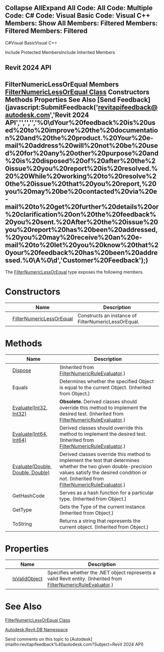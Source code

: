 ﻿

Collapse AllExpand All Code: All Code: Multiple Code: C# Code: Visual Basic Code: Visual C++  Members: Show All Members: Filtered Members: Filtered Members: Filtered   
---  
  
C#Visual BasicVisual C++

Include Protected MembersInclude Inherited Members

Revit 2024 API  
---  
FilterNumericLessOrEqual Members  
[FilterNumericLessOrEqual Class](532a63ec-e8c2-41bc-84ab-a8f44c852873.md) Constructors Methods Properties See Also [Send Feedback](javascript:SubmitFeedback\('revitapifeedback@autodesk.com','Revit 2024 API','','','','%0\\dYour%20feedback%20is%20used%20to%20improve%20the%20documentation%20and%20the%20product.%20Your%20e-mail%20address%20will%20not%20be%20used%20for%20any%20other%20purpose%20and%20is%20disposed%20of%20after%20the%20issue%20you%20report%20is%20resolved.%20%20While%20working%20to%20resolve%20the%20issue%20that%20you%20report,%20you%20may%20be%20contacted%20via%20e-mail%20to%20get%20further%20details%20or%20clarification%20on%20the%20feedback%20you%20sent.%20After%20the%20issue%20you%20report%20has%20been%20addressed,%20you%20may%20receive%20an%20e-mail%20to%20let%20you%20know%20that%20your%20feedback%20has%20been%20addressed.%0\\A%0\\d','Customer%20Feedback'\);)  
---  
  
The [FilterNumericLessOrEqual](532a63ec-e8c2-41bc-84ab-a8f44c852873.md) type exposes the following members.

# Constructors

|  | Name | Description |
| --- | --- | --- |
|  | [FilterNumericLessOrEqual](14966282-068d-d110-b24f-00eda2bf4811.md) | Constructs an instance of FilterNumericLessOrEqual. |
  
# Methods

|  | Name | Description |
| --- | --- | --- |
|  | [Dispose](6726f509-1d75-7abb-cde6-bfbeebff2287.md) | (Inherited from [FilterNumericRuleEvaluator](1f1a96bb-5f00-1a24-8c03-6984c88672b9.md).) |
|  | Equals | Determines whether the specified Object is equal to the current Object. (Inherited from Object.) |
|  | [Evaluate(Int32, Int32)](65a997f9-7472-acf2-3983-f92e5e833a2b.md) | **Obsolete.** Derived classes should override this method to implement the desired test.  (Inherited from [FilterNumericRuleEvaluator](1f1a96bb-5f00-1a24-8c03-6984c88672b9.md).) |
|  | [Evaluate(Int64, Int64)](97c35e52-48cd-2581-aff3-c13556ea1af2.md) | Derived classes should override this method to implement the desired test.  (Inherited from [FilterNumericRuleEvaluator](1f1a96bb-5f00-1a24-8c03-6984c88672b9.md).) |
|  | [Evaluate(Double, Double, Double)](4779f820-cb81-33f2-5dbf-91f257e76b3a.md) | Derived classes override this method to implement the test that determines whether the two given double-precision values satisfy the desired condition or not.  (Inherited from [FilterNumericRuleEvaluator](1f1a96bb-5f00-1a24-8c03-6984c88672b9.md).) |
|  | GetHashCode | Serves as a hash function for a particular type.  (Inherited from Object.) |
|  | GetType | Gets the Type of the current instance. (Inherited from Object.) |
|  | ToString | Returns a string that represents the current object. (Inherited from Object.) |
  
# Properties

|  | Name | Description |
| --- | --- | --- |
|  | [IsValidObject](109e70c2-5454-e1d9-f694-62560047bff2.md) | Specifies whether the .NET object represents a valid Revit entity.  (Inherited from [FilterNumericRuleEvaluator](1f1a96bb-5f00-1a24-8c03-6984c88672b9.md).) |
  
# See Also

[FilterNumericLessOrEqual Class](532a63ec-e8c2-41bc-84ab-a8f44c852873.md)

[Autodesk.Revit.DB Namespace](87546ba7-461b-c646-cbb1-2cb8f5bff8b2.md)

Send comments on this topic to [Autodesk](mailto:revitapifeedback%40autodesk.com?Subject=Revit 2024 API)